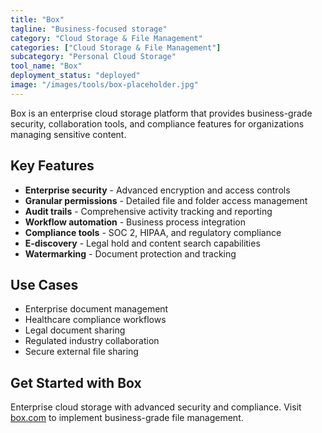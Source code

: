 ```yaml
---
title: "Box"
tagline: "Business-focused storage"
category: "Cloud Storage & File Management"
categories: ["Cloud Storage & File Management"]
subcategory: "Personal Cloud Storage"
tool_name: "Box"
deployment_status: "deployed"
image: "/images/tools/box-placeholder.jpg"
---
```

Box is an enterprise cloud storage platform that provides business-grade security, collaboration tools, and compliance features for organizations managing sensitive content.

## Key Features

- **Enterprise security** - Advanced encryption and access controls
- **Granular permissions** - Detailed file and folder access management
- **Audit trails** - Comprehensive activity tracking and reporting
- **Workflow automation** - Business process integration
- **Compliance tools** - SOC 2, HIPAA, and regulatory compliance
- **E-discovery** - Legal hold and content search capabilities
- **Watermarking** - Document protection and tracking

## Use Cases

- Enterprise document management
- Healthcare compliance workflows
- Legal document sharing
- Regulated industry collaboration
- Secure external file sharing

## Get Started with Box

Enterprise cloud storage with advanced security and compliance. Visit [box.com](https://www.box.com) to implement business-grade file management.